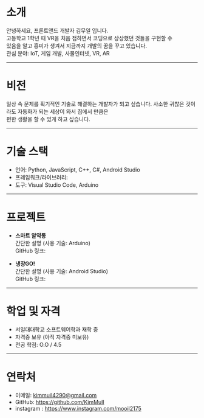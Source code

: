# 소개

안녕하세요, 프론트앤드 개발자 김무일 입니다.  
고등학교 1학년 때 VR을 처음 접하면서 코딩으로 상상했던 것들을 구현할 수           
있음을 알고 흥미가 생겨서 지금까지 개발의 꿈을 꾸고 있습니다.               
관심 분야: IoT, 게임 개발, 사물인터넷, VR, AR

---

# 비전


 일상 속 문제를 획기적인 기술로 해결하는 개발자가 되고 싶습니다.
 사소한 귀찮은 것이라도 자동화가 되는 세상이 와서 집에서 만큼은         
 편한 생활을 할 수 있게 하고 싶습니다.

---

# 기술 스택

- 언어: Python, JavaScript, C++, C#, Android Studio
- 프레임워크/라이브러리:
- 도구: Visual Studio Code, Arduino

---

# 프로젝트

- **스마트 알약통**  
  간단한 설명 (사용 기술: Arduino)  
  GitHub 링크: 

- **냉장GO!**  
  간단한 설명 (사용 기술: Android Studio)  
  GitHub 링크: 

---

# 학업 및 자격

- 서일대대학교 소프트웨어학과 재학 중
- 자격증 보유 (아직 자격증 미보유)
- 전공 학점: O.O / 4.5

---

# 연락처

- 이메일: kimmuil4290@gmail.com  
- GitHub: https://github.com/KimMuIl
- instagram : https://www.instagram.com/mooil2175
